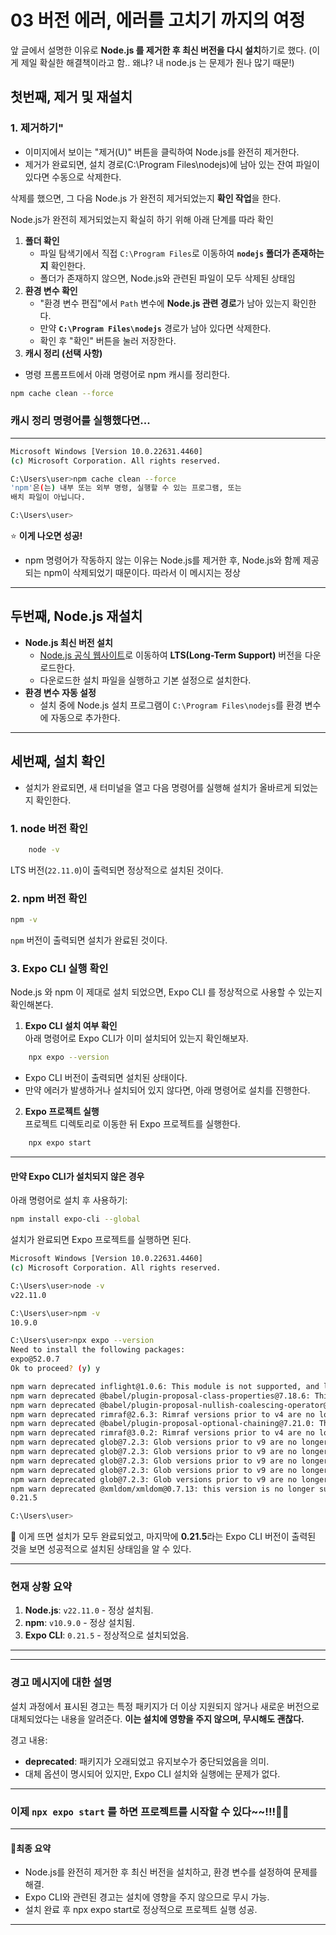 03 버전 에러, 에러를 고치기 까지의 여정
===

앞 글에서 설명한 이유로 **Node.js 를 제거한 후 최신 버전을 다시 설치**하기로 했다. (이게 제일 확실한 해결책이라고 함.. 왜냐? 내 node.js 는 문제가 줜나 많기 때문!)

## 첫번째, 제거 및 재설치 

### 1. 제거하기"
- 이미지에서 보이는 "제거(U)" 버튼을 클릭하여 Node.js를 완전히 제거한다.
- 제거가 완료되면, 설치 경로(C:\Program Files\nodejs)에 남아 있는 잔여 파일이 있다면 수동으로 삭제한다.

삭제를 했으면, 그 다음 Node.js 가 완전히 제거되었는지 **확인 작업**을 한다.

Node.js가 완전히 제거되었는지 확실히 하기 위해 아래 단계를 따라 확인

1. **폴더 확인**
    - 파일 탐색기에서 직접 `C:\Program Files`로 이동하여 **`nodejs` 폴더가 존재하는지** 확인한다.
    - 폴더가 존재하지 않으면, Node.js와 관련된 파일이 모두 삭제된 상태임
2. **환경 변수 확인**
    - "환경 변수 편집"에서 `Path` 변수에 **Node.js 관련 경로**가 남아 있는지 확인한다.
    - 만약 **`C:\Program Files\nodejs`** 경로가 남아 있다면 삭제한다.
    - 확인 후 "확인" 버튼을 눌러 저장한다.
3. **캐시 정리 (선택 사항)**
- 명령 프롬프트에서 아래 명령어로 npm 캐시를 정리한다.

```bash
npm cache clean --force
```

### 캐시 정리 명령어를 실행했다면... 
---

```bash
Microsoft Windows [Version 10.0.22631.4460]
(c) Microsoft Corporation. All rights reserved.

C:\Users\user>npm cache clean --force
'npm'은(는) 내부 또는 외부 명령, 실행할 수 있는 프로그램, 또는
배치 파일이 아닙니다.

C:\Users\user>

```
⭐ **이게 나오면 성공!** 
- npm 명령어가 작동하지 않는 이유는 Node.js를 제거한 후, Node.js와 함께 제공되는 npm이 삭제되었기 때문이다. 따라서 이 메시지는 정상


---

## 두번째, Node.js 재설치

- **Node.js 최신 버전 설치**
    - [Node.js 공식 웹사이트](https://nodejs.org/)로 이동하여 **LTS(Long-Term Support)** 버전을 다운로드한다.
    - 다운로드한 설치 파일을 실행하고 기본 설정으로 설치한다.
- **환경 변수 자동 설정**
    - 설치 중에 Node.js 설치 프로그램이 `C:\Program Files\nodejs`를 환경 변수에 자동으로 추가한다.

---

## 세번째, 설치 확인
- 설치가 완료되면, 새 터미널을 열고 다음 명령어를 실행해 설치가 올바르게 되었는지 확인한다.

### 1. node 버전 확인       
```bash
    node -v
```
LTS 버전(`22.11.0`)이 출력되면 정상적으로 설치된 것이다.

### 2. npm 버전 확인

```bash
npm -v
```
`npm` 버전이 출력되면 설치가 완료된 것이다.

### 3. Expo CLI 실행 확인
Node.js 와 npm 이 제대로 설치 되었으면, Expo CLI 를 정상적으로 사용할 수 있는지 확인해본다.

1. **Expo CLI 설치 여부 확인**    
아래 명령어로 Expo CLI가 이미 설치되어 있는지 확인해보자.
    
```bash
    npx expo --version
```    
- Expo CLI 버전이 출력되면 설치된 상태이다.
- 만약 에러가 발생하거나 설치되어 있지 않다면, 아래 명령어로 설치를 진행한다.

2. **Expo 프로젝트 실행**    
프로젝트 디렉토리로 이동한 뒤 Expo 프로젝트를 실행한다.
    
```bash
    npx expo start
```
    
---

#### **만약 Expo CLI가 설치되지 않은 경우**

아래 명령어로 설치 후 사용하기:

```bash
npm install expo-cli --global
```
설치가 완료되면 Expo 프로젝트를 실행하면 된다.

```bash
Microsoft Windows [Version 10.0.22631.4460]
(c) Microsoft Corporation. All rights reserved.

C:\Users\user>node -v
v22.11.0

C:\Users\user>npm -v
10.9.0

C:\Users\user>npx expo --version
Need to install the following packages:
expo@52.0.7
Ok to proceed? (y) y

npm warn deprecated inflight@1.0.6: This module is not supported, and leaks memory. Do not use it. Check out lru-cache if you want a good and tested way to coalesce async requests by a key value, which is much more comprehensive and powerful.
npm warn deprecated @babel/plugin-proposal-class-properties@7.18.6: This proposal has been merged to the ECMAScript standard and thus this plugin is no longer maintained. Please use @babel/plugin-transform-class-properties instead.
npm warn deprecated @babel/plugin-proposal-nullish-coalescing-operator@7.18.6: This proposal has been merged to the ECMAScript standard and thus this plugin is no longer maintained. Please use @babel/plugin-transform-nullish-coalescing-operator instead.
npm warn deprecated rimraf@2.6.3: Rimraf versions prior to v4 are no longer supported
npm warn deprecated @babel/plugin-proposal-optional-chaining@7.21.0: This proposal has been merged to the ECMAScript standard and thus this plugin is no longer maintained. Please use @babel/plugin-transform-optional-chaining instead.
npm warn deprecated rimraf@3.0.2: Rimraf versions prior to v4 are no longer supported
npm warn deprecated glob@7.2.3: Glob versions prior to v9 are no longer supported
npm warn deprecated glob@7.2.3: Glob versions prior to v9 are no longer supported
npm warn deprecated glob@7.2.3: Glob versions prior to v9 are no longer supported
npm warn deprecated glob@7.2.3: Glob versions prior to v9 are no longer supported
npm warn deprecated glob@7.2.3: Glob versions prior to v9 are no longer supported
npm warn deprecated @xmldom/xmldom@0.7.13: this version is no longer supported, please update to at least 0.8.*
0.21.5

C:\Users\user>
```
🎉 이게 뜨면 설치가 모두 완료되었고, 마지막에 **0.21.5**라는 Expo CLI 버전이 출력된 것을 보면 성공적으로 설치된 상태임을 알 수 있다. 

---
### 현재 상황 요약
1. **Node.js**: `v22.11.0` - 정상 설치됨.
2. **npm**: `v10.9.0` - 정상 설치됨.
3. **Expo CLI**: `0.21.5` - 정상적으로 설치되었음.
---

---
### **경고 메시지에 대한 설명**

설치 과정에서 표시된 경고는 특정 패키지가 더 이상 지원되지 않거나 새로운 버전으로 대체되었다는 내용을 알려준다.  **이는 설치에 영향을 주지 않으며, 무시해도 괜찮다.**

경고 내용:
- **deprecated**: 패키지가 오래되었고 유지보수가 중단되었음을 의미.
- 대체 옵션이 명시되어 있지만, Expo CLI 설치와 실행에는 문제가 없다.
---


### 이제 `npx expo start` 를 하면 프로젝트를 시작할 수 있다~~!!!🎉🎉

---
#### 📌최종 요약
- Node.js를 완전히 제거한 후 최신 버전을 설치하고, 환경 변수를 설정하여 문제를 해결.
- Expo CLI와 관련된 경고는 설치에 영향을 주지 않으므로 무시 가능.
- 설치 완료 후 npx expo start로 정상적으로 프로젝트 실행 성공.
---